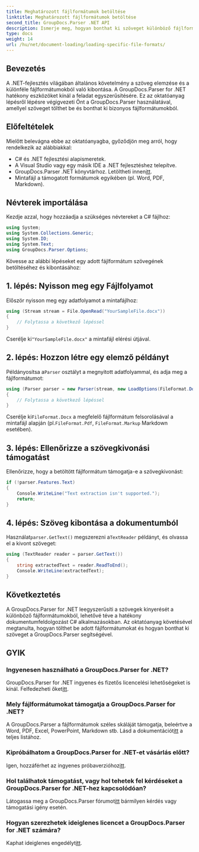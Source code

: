 ```yaml
---
title: Meghatározott fájlformátumok betöltése
linktitle: Meghatározott fájlformátumok betöltése
second_title: GroupDocs.Parser .NET API
description: Ismerje meg, hogyan bonthat ki szöveget különböző fájlformátumokból a .NET-ben a GroupDocs.Parser segítségével. Lépésről lépésre bemutató útmutató a hatékony dokumentumfeldolgozáshoz.
type: docs
weight: 14
url: /hu/net/document-loading/loading-specific-file-formats/
---
```

## Bevezetés
A .NET-fejlesztés világában általános követelmény a szöveg elemzése és a különféle fájlformátumokból való kibontása. A GroupDocs.Parser for .NET hatékony eszközöket kínál a feladat egyszerűsítésére. Ez az oktatóanyag lépésről lépésre végigvezeti Önt a GroupDocs.Parser használatával, amellyel szöveget tölthet be és bonthat ki bizonyos fájlformátumokból.
## Előfeltételek
Mielőtt belevágna ebbe az oktatóanyagba, győződjön meg arról, hogy rendelkezik az alábbiakkal:
- C# és .NET fejlesztési alapismeretek.
- A Visual Studio vagy egy másik IDE a .NET fejlesztéshez telepítve.
-  GroupDocs.Parser .NET könyvtárhoz. Letöltheti innen[itt](https://releases.groupdocs.com/parser/net/).
- Mintafájl a támogatott formátumok egyikében (pl. Word, PDF, Markdown).

## Névterek importálása
Kezdje azzal, hogy hozzáadja a szükséges névtereket a C# fájlhoz:
```csharp
using System;
using System.Collections.Generic;
using System.IO;
using System.Text;
using GroupDocs.Parser.Options;
```

Kövesse az alábbi lépéseket egy adott fájlformátum szövegének betöltéséhez és kibontásához:
## 1. lépés: Nyisson meg egy Fájlfolyamot
Először nyisson meg egy adatfolyamot a mintafájlhoz:
```csharp
using (Stream stream = File.OpenRead("YourSampleFile.docx"))
{
    // Folytassa a következő lépéssel
}
```
 Cserélje ki`"YourSampleFile.docx"` a mintafájl elérési útjával.
## 2. lépés: Hozzon létre egy elemző példányt
 Példányosítsa a`Parser` osztályt a megnyitott adatfolyammal, és adja meg a fájlformátumot:
```csharp
using (Parser parser = new Parser(stream, new LoadOptions(FileFormat.Docx)))
{
    // Folytassa a következő lépéssel
}
```
 Cserélje ki`FileFormat.Docx` a megfelelő fájlformátum felsorolásával a mintafájl alapján (pl.`FileFormat.Pdf`, `FileFormat.Markup` Markdown esetében).
## 3. lépés: Ellenőrizze a szövegkivonási támogatást
Ellenőrizze, hogy a betöltött fájlformátum támogatja-e a szövegkivonást:
```csharp
if (!parser.Features.Text)
{
    Console.WriteLine("Text extraction isn't supported.");
    return;
}
```
## 4. lépés: Szöveg kibontása a dokumentumból
 Használat`parser.GetText()` megszerezni a`TextReader` példányt, és olvassa el a kivont szöveget:
```csharp
using (TextReader reader = parser.GetText())
{
    string extractedText = reader.ReadToEnd();
    Console.WriteLine(extractedText);
}
```

## Következtetés
A GroupDocs.Parser for .NET leegyszerűsíti a szövegek kinyerését a különböző fájlformátumokból, lehetővé téve a hatékony dokumentumfeldolgozást C# alkalmazásokban. Az oktatóanyag követésével megtanulta, hogyan tölthet be adott fájlformátumokat és hogyan bonthat ki szöveget a GroupDocs.Parser segítségével.

## GYIK
### Ingyenesen használható a GroupDocs.Parser for .NET?
 GroupDocs.Parser for .NET ingyenes és fizetős licencelési lehetőségeket is kínál. Felfedezheti őket[itt](https://purchase.groupdocs.com/buy).
### Mely fájlformátumokat támogatja a GroupDocs.Parser for .NET?
 A GroupDocs.Parser a fájlformátumok széles skáláját támogatja, beleértve a Word, PDF, Excel, PowerPoint, Markdown stb. Lásd a dokumentációt[itt](https://reference.groupdocs.com/parser/net/) a teljes listához.
### Kipróbálhatom a GroupDocs.Parser for .NET-et vásárlás előtt?
 Igen, hozzáférhet az ingyenes próbaverzióhoz[itt](https://releases.groupdocs.com/).
### Hol találhatok támogatást, vagy hol tehetek fel kérdéseket a GroupDocs.Parser for .NET-hez kapcsolódóan?
 Látogassa meg a GroupDocs.Parser fórumot[itt](https://forum.groupdocs.com/c/parser/17) bármilyen kérdés vagy támogatási igény esetén.
### Hogyan szerezhetek ideiglenes licencet a GroupDocs.Parser for .NET számára?
 Kaphat ideiglenes engedélyt[itt](https://purchase.groupdocs.com/temporary-license/).